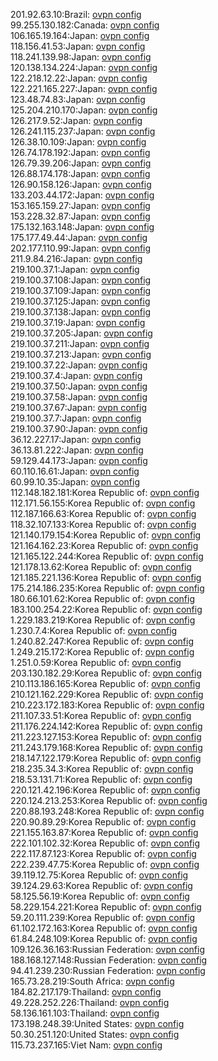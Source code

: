 201.92.63.10:Brazil: [ovpn config](vpn/201_92_63_10.ovpn)  
99.255.130.182:Canada: [ovpn config](vpn/99_255_130_182.ovpn)  
106.165.19.164:Japan: [ovpn config](vpn/106_165_19_164.ovpn)  
118.156.41.53:Japan: [ovpn config](vpn/118_156_41_53.ovpn)  
118.241.139.98:Japan: [ovpn config](vpn/118_241_139_98.ovpn)  
120.138.134.224:Japan: [ovpn config](vpn/120_138_134_224.ovpn)  
122.218.12.22:Japan: [ovpn config](vpn/122_218_12_22.ovpn)  
122.221.165.227:Japan: [ovpn config](vpn/122_221_165_227.ovpn)  
123.48.74.83:Japan: [ovpn config](vpn/123_48_74_83.ovpn)  
125.204.210.170:Japan: [ovpn config](vpn/125_204_210_170.ovpn)  
126.217.9.52:Japan: [ovpn config](vpn/126_217_9_52.ovpn)  
126.241.115.237:Japan: [ovpn config](vpn/126_241_115_237.ovpn)  
126.38.10.109:Japan: [ovpn config](vpn/126_38_10_109.ovpn)  
126.74.178.192:Japan: [ovpn config](vpn/126_74_178_192.ovpn)  
126.79.39.206:Japan: [ovpn config](vpn/126_79_39_206.ovpn)  
126.88.174.178:Japan: [ovpn config](vpn/126_88_174_178.ovpn)  
126.90.158.126:Japan: [ovpn config](vpn/126_90_158_126.ovpn)  
133.203.44.172:Japan: [ovpn config](vpn/133_203_44_172.ovpn)  
153.165.159.27:Japan: [ovpn config](vpn/153_165_159_27.ovpn)  
153.228.32.87:Japan: [ovpn config](vpn/153_228_32_87.ovpn)  
175.132.163.148:Japan: [ovpn config](vpn/175_132_163_148.ovpn)  
175.177.49.44:Japan: [ovpn config](vpn/175_177_49_44.ovpn)  
202.177.110.99:Japan: [ovpn config](vpn/202_177_110_99.ovpn)  
211.9.84.216:Japan: [ovpn config](vpn/211_9_84_216.ovpn)  
219.100.37.1:Japan: [ovpn config](vpn/219_100_37_1.ovpn)  
219.100.37.108:Japan: [ovpn config](vpn/219_100_37_108.ovpn)  
219.100.37.109:Japan: [ovpn config](vpn/219_100_37_109.ovpn)  
219.100.37.125:Japan: [ovpn config](vpn/219_100_37_125.ovpn)  
219.100.37.138:Japan: [ovpn config](vpn/219_100_37_138.ovpn)  
219.100.37.19:Japan: [ovpn config](vpn/219_100_37_19.ovpn)  
219.100.37.205:Japan: [ovpn config](vpn/219_100_37_205.ovpn)  
219.100.37.211:Japan: [ovpn config](vpn/219_100_37_211.ovpn)  
219.100.37.213:Japan: [ovpn config](vpn/219_100_37_213.ovpn)  
219.100.37.22:Japan: [ovpn config](vpn/219_100_37_22.ovpn)  
219.100.37.4:Japan: [ovpn config](vpn/219_100_37_4.ovpn)  
219.100.37.50:Japan: [ovpn config](vpn/219_100_37_50.ovpn)  
219.100.37.58:Japan: [ovpn config](vpn/219_100_37_58.ovpn)  
219.100.37.67:Japan: [ovpn config](vpn/219_100_37_67.ovpn)  
219.100.37.7:Japan: [ovpn config](vpn/219_100_37_7.ovpn)  
219.100.37.90:Japan: [ovpn config](vpn/219_100_37_90.ovpn)  
36.12.227.17:Japan: [ovpn config](vpn/36_12_227_17.ovpn)  
36.13.81.222:Japan: [ovpn config](vpn/36_13_81_222.ovpn)  
59.129.44.173:Japan: [ovpn config](vpn/59_129_44_173.ovpn)  
60.110.16.61:Japan: [ovpn config](vpn/60_110_16_61.ovpn)  
60.99.10.35:Japan: [ovpn config](vpn/60_99_10_35.ovpn)  
112.148.182.181:Korea Republic of: [ovpn config](vpn/112_148_182_181.ovpn)  
112.171.56.155:Korea Republic of: [ovpn config](vpn/112_171_56_155.ovpn)  
112.187.166.63:Korea Republic of: [ovpn config](vpn/112_187_166_63.ovpn)  
118.32.107.133:Korea Republic of: [ovpn config](vpn/118_32_107_133.ovpn)  
121.140.179.154:Korea Republic of: [ovpn config](vpn/121_140_179_154.ovpn)  
121.164.162.23:Korea Republic of: [ovpn config](vpn/121_164_162_23.ovpn)  
121.165.122.244:Korea Republic of: [ovpn config](vpn/121_165_122_244.ovpn)  
121.178.13.62:Korea Republic of: [ovpn config](vpn/121_178_13_62.ovpn)  
121.185.221.136:Korea Republic of: [ovpn config](vpn/121_185_221_136.ovpn)  
175.214.186.235:Korea Republic of: [ovpn config](vpn/175_214_186_235.ovpn)  
180.66.101.62:Korea Republic of: [ovpn config](vpn/180_66_101_62.ovpn)  
183.100.254.22:Korea Republic of: [ovpn config](vpn/183_100_254_22.ovpn)  
1.229.183.219:Korea Republic of: [ovpn config](vpn/1_229_183_219.ovpn)  
1.230.7.4:Korea Republic of: [ovpn config](vpn/1_230_7_4.ovpn)  
1.240.82.247:Korea Republic of: [ovpn config](vpn/1_240_82_247.ovpn)  
1.249.215.172:Korea Republic of: [ovpn config](vpn/1_249_215_172.ovpn)  
1.251.0.59:Korea Republic of: [ovpn config](vpn/1_251_0_59.ovpn)  
203.130.182.29:Korea Republic of: [ovpn config](vpn/203_130_182_29.ovpn)  
210.113.186.165:Korea Republic of: [ovpn config](vpn/210_113_186_165.ovpn)  
210.121.162.229:Korea Republic of: [ovpn config](vpn/210_121_162_229.ovpn)  
210.223.172.183:Korea Republic of: [ovpn config](vpn/210_223_172_183.ovpn)  
211.107.33.51:Korea Republic of: [ovpn config](vpn/211_107_33_51.ovpn)  
211.176.224.142:Korea Republic of: [ovpn config](vpn/211_176_224_142.ovpn)  
211.223.127.153:Korea Republic of: [ovpn config](vpn/211_223_127_153.ovpn)  
211.243.179.168:Korea Republic of: [ovpn config](vpn/211_243_179_168.ovpn)  
218.147.122.179:Korea Republic of: [ovpn config](vpn/218_147_122_179.ovpn)  
218.235.34.3:Korea Republic of: [ovpn config](vpn/218_235_34_3.ovpn)  
218.53.131.71:Korea Republic of: [ovpn config](vpn/218_53_131_71.ovpn)  
220.121.42.196:Korea Republic of: [ovpn config](vpn/220_121_42_196.ovpn)  
220.124.213.253:Korea Republic of: [ovpn config](vpn/220_124_213_253.ovpn)  
220.88.193.248:Korea Republic of: [ovpn config](vpn/220_88_193_248.ovpn)  
220.90.89.29:Korea Republic of: [ovpn config](vpn/220_90_89_29.ovpn)  
221.155.163.87:Korea Republic of: [ovpn config](vpn/221_155_163_87.ovpn)  
222.101.102.32:Korea Republic of: [ovpn config](vpn/222_101_102_32.ovpn)  
222.117.87.123:Korea Republic of: [ovpn config](vpn/222_117_87_123.ovpn)  
222.239.47.75:Korea Republic of: [ovpn config](vpn/222_239_47_75.ovpn)  
39.119.12.75:Korea Republic of: [ovpn config](vpn/39_119_12_75.ovpn)  
39.124.29.63:Korea Republic of: [ovpn config](vpn/39_124_29_63.ovpn)  
58.125.56.19:Korea Republic of: [ovpn config](vpn/58_125_56_19.ovpn)  
58.229.154.221:Korea Republic of: [ovpn config](vpn/58_229_154_221.ovpn)  
59.20.111.239:Korea Republic of: [ovpn config](vpn/59_20_111_239.ovpn)  
61.102.172.163:Korea Republic of: [ovpn config](vpn/61_102_172_163.ovpn)  
61.84.248.109:Korea Republic of: [ovpn config](vpn/61_84_248_109.ovpn)  
109.126.36.163:Russian Federation: [ovpn config](vpn/109_126_36_163.ovpn)  
188.168.127.148:Russian Federation: [ovpn config](vpn/188_168_127_148.ovpn)  
94.41.239.230:Russian Federation: [ovpn config](vpn/94_41_239_230.ovpn)  
165.73.28.219:South Africa: [ovpn config](vpn/165_73_28_219.ovpn)  
184.82.217.179:Thailand: [ovpn config](vpn/184_82_217_179.ovpn)  
49.228.252.226:Thailand: [ovpn config](vpn/49_228_252_226.ovpn)  
58.136.161.103:Thailand: [ovpn config](vpn/58_136_161_103.ovpn)  
173.198.248.39:United States: [ovpn config](vpn/173_198_248_39.ovpn)  
50.30.251.120:United States: [ovpn config](vpn/50_30_251_120.ovpn)  
115.73.237.165:Viet Nam: [ovpn config](vpn/115_73_237_165.ovpn)  
